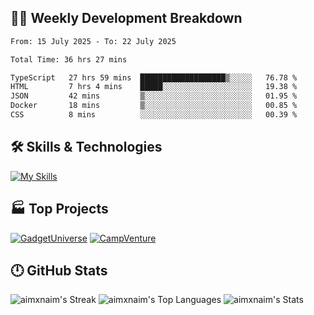 

## 🧑‍💻 Weekly Development Breakdown

<!--START_SECTION:waka-->

```txt
From: 15 July 2025 - To: 22 July 2025

Total Time: 36 hrs 27 mins

TypeScript   27 hrs 59 mins  ███████████████████▒░░░░░   76.78 %
HTML         7 hrs 4 mins    █████░░░░░░░░░░░░░░░░░░░░   19.38 %
JSON         42 mins         ▒░░░░░░░░░░░░░░░░░░░░░░░░   01.95 %
Docker       18 mins         ▒░░░░░░░░░░░░░░░░░░░░░░░░   00.85 %
CSS          8 mins          ░░░░░░░░░░░░░░░░░░░░░░░░░   00.39 %
```

<!--END_SECTION:waka-->

## 🛠️ Skills & Technologies

[![My Skills](https://skillicons.dev/icons?i=angular,react,docker,mongodb,nodejs,express,github,bootstrap,prisma,postman,postgres&perline=8)](https://skillicons.dev)

## 🏭 Top Projects

[![GadgetUniverse](https://github-readme-stats.vercel.app/api/pin/?username=aimxnaim&repo=GadgetUniverse&theme=tokyonight&show_icons=true&hide_border=true)](https://github.com/aimxnaim/GadgetUniverse)
[![CampVenture](https://github-readme-stats.vercel.app/api/pin/?username=aimxnaim&repo=CampVenture&theme=tokyonight&show_icons=true&hide_border=true)](https://github.com/aimxnaim/CampVenture)

## 🕛 GitHub Stats

![aimxnaim's Streak](https://streak-stats.demolab.com?user=aimxnaim&theme=tokyonight&show_icons=true&hide_border=true)
![aimxnaim's Top Languages](https://github-readme-stats.vercel.app/api/top-langs/?username=aimxnaim&theme=tokyonight&show_icons=true&hide_border=true&layout=compact)
![aimxnaim's Stats](https://github-readme-stats.vercel.app/api?username=aimxnaim&theme=tokyonight&show_icons=true&hide_border=true&count_private=true)




